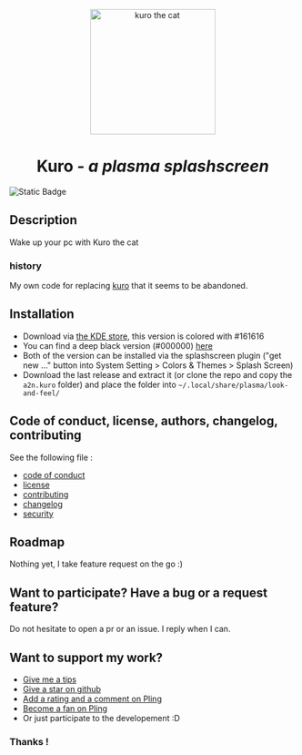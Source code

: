 [//]: # (note for me - Linux/Unix Desktops > Desktop Themes > KDE > KDE Plasma > Plasma 6 splashscreen)

<p align="center">
  <a href="https://www.pling.com/p/2135195/">
    <img alt="kuro the cat" src="a2n.kuro/contents/splash/images/cat.gif" width="220"/>
  </a>
</p>
<h1 align="center">Kuro <i>- a plasma splashscreen</i></h1>

<img alt="Static Badge" src="https://img.shields.io/badge/Still_maintened-Yes_%3A)-green">

## Description

Wake up your pc with Kuro the cat

### history

My own code for replacing [kuro](https://github.com/KartikSindura/kuro) that it seems to be abandoned.

## Installation

- Download via [the KDE store](https://www.pling.com/p/2135195/), this version is colored with #161616
- You can find a deep black version (#000000) [here](https://www.pling.com/p/2302404/)
- Both of the version can be installed via the splashscreen plugin ("get new ..." button into System Setting > Colors & Themes > Splash Screen)
- Download the last release and extract it (or clone the repo and copy the `a2n.kuro` folder) and place the folder into `~/.local/share/plasma/look-and-feel/`

## Code of conduct, license, authors, changelog, contributing

See the following file :
- [code of conduct](CODE_OF_CONDUCT.md)
- [license](LICENSE)
- [contributing](CONTRIBUTING.md)
- [changelog](CHANGELOG)
- [security](SECURITY.md)

## Roadmap

Nothing yet, I take feature request on the go :)

## Want to participate? Have a bug or a request feature?

Do not hesitate to open a pr or an issue. I reply when I can.

## Want to support my work?

- [Give me a tips](https://ko-fi.com/a2n00)
- [Give a star on github](https://github.com/bouteillerAlan/kuro)
- [Add a rating and a comment on Pling](https://www.pling.com/p/2135195/)
- [Become a fan on Pling](https://www.pling.com/p/2135195/)
- Or just participate to the developement :D

### Thanks !
